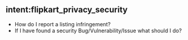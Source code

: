 ## intent:flipkart_privacy_security
 - How do I report a listing infringement?
 - If I have found a security Bug/Vulnerability/Issue what should I do?
